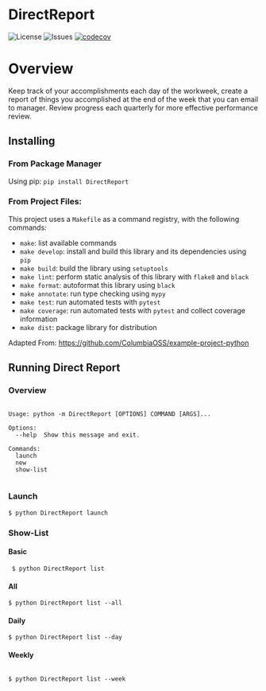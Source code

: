 # DirectReport

![License](https://img.shields.io/github/license/chriswebb09/DirectReport)
![Issues](https://img.shields.io/github/issues/chriswebb09/DirectReport)
[![codecov](https://codecov.io/gh/chriswebb09/DirectReport/branch/main/graph/badge.svg?token=E802G1JVJ5)](https://codecov.io/gh/chriswebb09/DirectReport)

# Overview

Keep track of your accomplishments each day of the workweek, create a report of things you accomplished at the end of the week that you can email to manager.  Review progress each quarterly for more effective performance review.

## Installing

### From Package Manager 

Using pip: 
`pip install DirectReport`

### From Project Files: 

This project uses a `Makefile` as a command registry, with the following commands:
- `make`: list available commands
- `make develop`: install and build this library and its dependencies using `pip`
- `make build`: build the library using `setuptools`
- `make lint`: perform static analysis of this library with `flake8` and `black`
- `make format`: autoformat this library using `black`
- `make annotate`: run type checking using `mypy`
- `make test`: run automated tests with `pytest`
- `make coverage`: run automated tests with `pytest` and collect coverage information
- `make dist`: package library for distribution

Adapted From: https://github.com/ColumbiaOSS/example-project-python

## Running Direct Report

### Overview

```

Usage: python -m DirectReport [OPTIONS] COMMAND [ARGS]...

Options:
  --help  Show this message and exit.

Commands:
  launch
  new
  show-list
  
```

### Launch

```
$ python DirectReport launch
```

### Show-List


#### Basic

```
 $ python DirectReport list
```


#### All

```
$ python DirectReport list --all
 ```
 
 #### Daily
 
 ```
$ python DirectReport list --day
```

 #### Weekly

```

$ python DirectReport list --week

```
